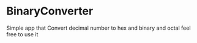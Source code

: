 # BinaryConverter
Simple app that Convert decimal number to hex and binary and octal
feel free to use it
